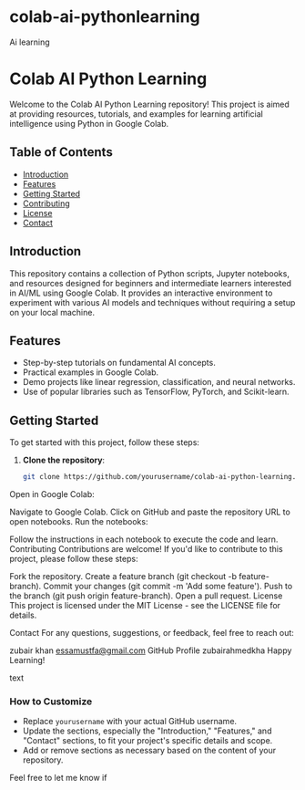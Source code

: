 # colab-ai-pythonlearning
Ai learning
# Colab AI Python Learning

Welcome to the Colab AI Python Learning repository! This project is aimed at providing resources, tutorials, and examples for learning artificial intelligence using Python in Google Colab.

## Table of Contents

- [Introduction](#introduction)
- [Features](#features)
- [Getting Started](#getting-started)
- [Contributing](#contributing)
- [License](#license)
- [Contact](#contact)

## Introduction

This repository contains a collection of Python scripts, Jupyter notebooks, and resources designed for beginners and intermediate learners interested in AI/ML using Google Colab. It provides an interactive environment to experiment with various AI models and techniques without requiring a setup on your local machine.

## Features

- Step-by-step tutorials on fundamental AI concepts.
- Practical examples in Google Colab.
- Demo projects like linear regression, classification, and neural networks.
- Use of popular libraries such as TensorFlow, PyTorch, and Scikit-learn.

## Getting Started

To get started with this project, follow these steps:

1. **Clone the repository**:
   ```bash
   git clone https://github.com/yourusername/colab-ai-python-learning.git
Open in Google Colab:

Navigate to Google Colab.
Click on GitHub and paste the repository URL to open notebooks.
Run the notebooks:

Follow the instructions in each notebook to execute the code and learn.
Contributing
Contributions are welcome! If you'd like to contribute to this project, please follow these steps:

Fork the repository.
Create a feature branch (git checkout -b feature-branch).
Commit your changes (git commit -m 'Add some feature').
Push to the branch (git push origin feature-branch).
Open a pull request.
License
This project is licensed under the MIT License - see the LICENSE file for details.

Contact
For any questions, suggestions, or feedback, feel free to reach out:

zubair khan
essamustfa@gmail.com 
GitHub Profile  zubairahmedkha
Happy Learning!

text


### How to Customize

- Replace `yourusername` with your actual GitHub username.
- Update the sections, especially the "Introduction," "Features," and "Contact" sections, to fit your project's specific details and scope.
- Add or remove sections as necessary based on the content of your repository. 

Feel free to let me know if

